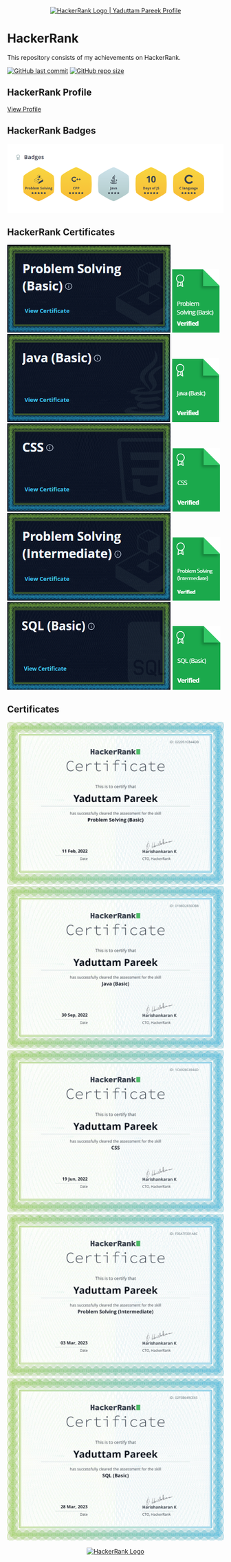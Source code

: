 <!--150%-->
<p align="center">
    <a href="https://www.hackerrank.com/yaduttampareek95">
        <img alt="HackerRank Logo | Yaduttam Pareek Profile" src="https://hrcdn.net/fcore/assets/brand/typemark_60x200-7435b42d20.svg" >
    </a>
</p>

# HackerRank

This repository consists of my achievements on HackerRank.

[![GitHub last commit](https://img.shields.io/github/last-commit/Yaduttam95/Hackerrank)](https://github.com/Yaduttam95/Hackerrank/commits/main)
[![GitHub repo size](https://img.shields.io/github/repo-size/Yaduttam95/Hackerrank)](https://github.com/Yaduttam95/Hackerrank/archive/main.zip)

## HackerRank Profile

[View Profile](https://www.hackerrank.com/yaduttampareek95?hr_r=1)

## HackerRank Badges
![Badges](/Badges/Badges.png)


## HackerRank Certificates
![Problem Solving(Basics)](/Skill_Certificates/Problem_Solving(1).png)
![Problem Solving(Basics)](/Badges/Problem_Badge.png)
![JAVA(Basic)](/Skill_Certificates/Java(1).png)
![JAVA(Basic)](/Badges/Java(Basic)_Badge.png)
![CSS](/Skill_Certificates/CSS(1).png)
![CSS](/Badges/CSS_Badge.png)
![Problem Solving(Intermediate)](/Skill_Certificates/Problem_Inter_Solving(1).png)
![Problem Solving(Intermediate)](/Badges/Problem_Inter_Badge.png)
![SQL(Basic)](/Skill_Certificates/SQL(Basic)(1).png)
![SQL(Basic)](/Badges/SQL(Basic)_Badge.png)


## Certificates
![Problem Solving(Basic)](/Skill_Certificates/Problem_Solving(basic).png)
![JAVA(Basic)](/Skill_Certificates/Java(Basic).png)
![CSS](/Skill_Certificates/CSS.png)
![Problem Solving(Intermediate)](/Skill_Certificates/Problem_Solving(Inter).png)
![SQL(Basic)](/Skill_Certificates/SQL(Basic).png)


<p align="center">
    <a href="https://www.hackerrank.com/yaduttampareek95">
        <img alt="HackerRank Logo" src="https://hrcdn.net/fcore/assets/brand/h_mark_sm-966d2b45e3.svg">
    </a>
</p>
